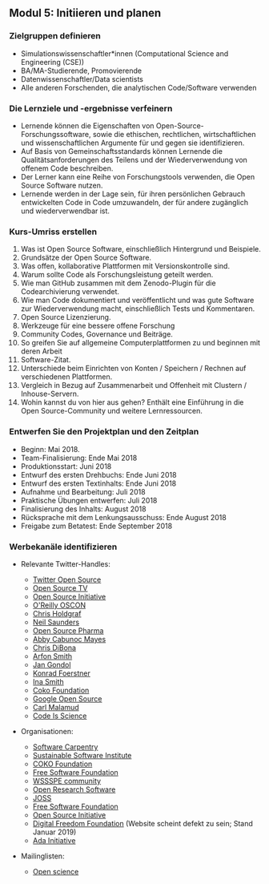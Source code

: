 ## Modul 5: Initiieren und planen

### Zielgruppen definieren

- Simulationswissenschaftler*innen (Computational Science and Engineering (CSE))
- BA/MA-Studierende, Promovierende
- Datenwissenschaftler/Data scientists
- Alle anderen Forschenden, die analytischen Code/Software verwenden

### Die Lernziele und -ergebnisse verfeinern

- Lernende können die Eigenschaften von Open-Source-Forschungssoftware, sowie die ethischen, rechtlichen, wirtschaftlichen und wissenschaftlichen Argumente für und gegen sie identifizieren.
- Auf Basis von Gemeinschaftsstandards können Lernende die Qualitätsanforderungen des Teilens und der Wiederverwendung von offenem Code beschreiben.
- Der Lerner kann eine Reihe von Forschungstools verwenden, die Open Source Software nutzen.
- Lernende werden in der Lage sein, für ihren persönlichen Gebrauch entwickelten Code in Code umzuwandeln, der für andere zugänglich und wiederverwendbar ist.

### Kurs-Umriss erstellen

1. Was ist Open Source Software, einschließlich Hintergrund und Beispiele.
2. Grundsätze der Open Source Software.
3. Was offen, kollaborative Plattformen mit Versionskontrolle sind.
4. Warum sollte Code als Forschungsleistung geteilt werden.
5. Wie man GitHub zusammen mit dem Zenodo-Plugin für die Codearchivierung verwendet.
6. Wie man Code dokumentiert und veröffentlicht und was gute Software zur Wiederverwendung macht, einschließlich Tests und Kommentaren.
7. Open Source Lizenzierung.
8. Werkzeuge für eine bessere offene Forschung
9. Community Codes, Governance und Beiträge.
10. So greifen Sie auf allgemeine Computerplattformen zu und beginnen mit deren Arbeit
11. Software-Zitat.
12. Unterschiede beim Einrichten von Konten / Speichern / Rechnen auf verschiedenen Plattformen.
13. Vergleich in Bezug auf Zusammenarbeit und Offenheit mit Clustern / Inhouse-Servern.
14. Wohin kannst du von hier aus gehen? Enthält eine Einführung in die Open Source-Community und weitere Lernressourcen.

### Entwerfen Sie den Projektplan und den Zeitplan

- Beginn: Mai 2018.
- Team-Finalisierung: Ende Mai 2018
- Produktionsstart: Juni 2018
- Entwurf des ersten Drehbuchs: Ende Juni 2018
- Entwurf des ersten Textinhalts: Ende Juni 2018
- Aufnahme und Bearbeitung: Juli 2018
- Praktische Übungen entwerfen: Juli 2018
- Finalisierung des Inhalts: August 2018
- Rücksprache mit dem Lenkungsausschuss: Ende August 2018
- Freigabe zum Betatest: Ende September 2018

### Werbekanäle identifizieren

- Relevante Twitter-Handles:
    
    - [Twitter Open Source](https://twitter.com/twitteross)
    - [Open Source TV](https://twitter.com/opensourcetv)
    - [Open Source Initiative](https://twitter.com/OpenSourceOrg)
    - [O'Reilly OSCON](https://twitter.com/oscon)
    - [Chris Holdgraf](https://twitter.com/choldgraf)
    - [Neil Saunders](https://twitter.com/neilfws)
    - [Open Source Pharma](https://twitter.com/OSPInfo)
    - [Abby Cabunoc Mayes](https://twitter.com/abbycabs)
    - [Chris DiBona](https://twitter.com/cdibona)
    - [Arfon Smith](https://twitter.com/arfon)
    - [Jan Gondol](https://twitter.com/jangondol)
    - [Konrad Foerstner](https://twitter.com/konradfoerstner)
    - [Ina Smith](https://twitter.com/ismonet)
    - [Coko Foundation](https://twitter.com/CokoFoundation)
    - [Google Open Source](https://twitter.com/GoogleOSS)
    - [Carl Malamud](https://twitter.com/carlmalamud)
    - [Code Is Science](https://twitter.com/codeisscience)

- Organisationen:
    
    - [Software Carpentry](https://software-carpentry.org/)
    - [Sustainable Software Institute](https://www.software.ac.uk/software-sustainability-institute)
    - [COKO Foundation](https://coko.foundation/)
    - [Free Software Foundation](https://www.fsf.org/licensing/)
    - [WSSSPE community](http://wssspe.researchcomputing.org.uk)
    - [Open Research Software](http://openresearchsoftware.metajnl.com)
    - [JOSS](http://joss.theoj.org)
    - [Free Software Foundation](https://www.fsf.org/)
    - [Open Source Initiative](https://opensource.org/)
    - [Digital Freedom Foundation](https://en.wikipedia.org/wiki/Digital_Freedom_Foundation) (Website scheint defekt zu sein; Stand Januar 2019)
    - [Ada Initiative](https://adainitiative.org/)

- Mailinglisten:
    
    - [Open science](https://lists.okfn.org/mailman/listinfo/open-science)